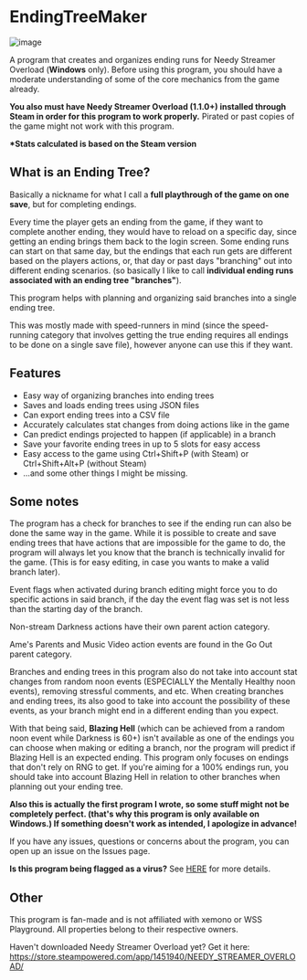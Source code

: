 
# EndingTreeMaker

![image](https://github.com/amazeedaizee/EndingTreeMaker/assets/131136866/4a599794-0bf8-4ffb-b45b-b09f18d996ac)

A program that creates and organizes ending runs for Needy Streamer Overload \(**Windows** only\).
Before using this program, you should have a moderate understanding of some of the core mechanics from the game already.

**You also must have Needy Streamer Overload (1.1.0+) installed through Steam in order for this program to work properly.**
Pirated or past copies of the game might not work with this program.

**\*Stats calculated is based on the Steam version**

## What is an Ending Tree?

Basically a nickname for what I call a **full playthrough of the game on one save**, but for completing endings.

Every time the player gets an ending from the game, if they want to complete another ending, they would have to reload on a specific day, since getting an ending brings them back to the login screen. Some ending runs can start on that same day, but the endings that each run gets are different based on the players actions, or, that day or past days "branching" out into different ending scenarios. (so basically I like to call **individual ending runs associated with an ending tree "branches"**).

This program helps with planning and organizing said branches into a single ending tree.

This was mostly made with speed-runners in mind (since the speed-running category that involves getting the true ending requires all endings to be done on a single save file), however anyone can use this if they want.

## Features

- Easy way of organizing branches into ending trees
- Saves and loads ending trees using JSON files
- Can export ending trees into a CSV file
- Accurately calculates stat changes from doing actions like in the game
- Can predict endings projected to happen (if applicable) in a branch
- Save your favorite ending trees in up to 5 slots for easy access
- Easy access to the game using Ctrl+Shift+P (with Steam) or Ctrl+Shift+Alt+P (without Steam)
- ...and some other things I might be missing.

## Some notes

The program has a check for branches to see if the ending run can also be done the same way in the game. While it is possible to create and save ending trees that have actions that are impossible for the game to do, the program will always let you know that the branch is technically invalid for the game. (This is for easy editing, in case you wants to make a valid branch later).

Event flags when activated during branch editing might force you to do specific actions in said branch, if the day the event flag was set is not less than the starting day of the branch.

Non-stream Darkness actions have their own parent action category.

Ame's Parents and Music Video action events are found in the Go Out parent category. 

Branches and ending trees in this program also do not take into account stat changes from random noon events \(ESPECIALLY the Mentally Healthy noon events\), removing stressful comments, and etc. When creating branches and ending trees, its also good to take into account the possibility of these events, as your branch might end in a different ending than you expect. 

With that being said, **Blazing Hell** (which can be achieved from a random noon event while Darkness is 60+) isn't available as one of the endings you can choose when making or editing a branch, nor the program will predict if Blazing Hell is an expected ending. This program only focuses on endings that don't rely on RNG to get. If you're aiming for a 100% endings run, you should take into account Blazing Hell in relation to other branches when planning out your ending tree.

**Also this is actually the first program I wrote, so some stuff might not be completely perfect. (that's why this program is only available on Windows.) If something doesn't work as intended, I apologize in advance!**

If you have any issues, questions or concerns about the program, you can open up an issue on the Issues page.

**Is this program being flagged as a virus?** See [HERE](https://github.com/amazeedaizee/EndingTreeMaker/issues/1) for more details.

## Other

This program is fan-made and is not affiliated with xemono or WSS Playground.  All properties belong to their respective owners.

Haven't downloaded Needy Streamer Overload yet? Get it here: https://store.steampowered.com/app/1451940/NEEDY_STREAMER_OVERLOAD/
